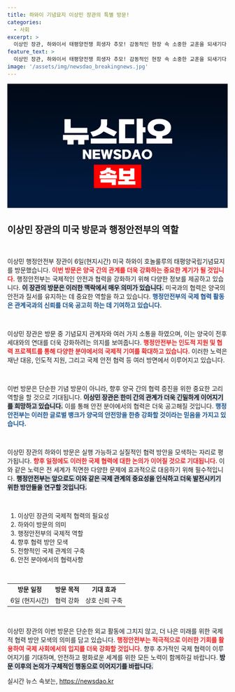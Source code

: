 ```yaml
---
title: 하와이 기념묘지 이상민 장관의 특별 방문!
categories:
  - 사회
excerpt: >
  이상민 장관, 하와이서 태평양전쟁 희생자 추모! 감동적인 현장 속 소중한 교훈을 되새기다. 당신도 이 감동을 함께하세요!
feature_text: >
  이상민 장관, 하와이서 태평양전쟁 희생자 추모! 감동적인 현장 속 소중한 교훈을 되새기다. 당신도 이 감동을 함께하세요!
image: '/assets/img/newsdao_breakingnews.jpg'
---
```


<p><img src="/assets/img/newsdao_breakingnews.jpg" alt="firstkoreanews 속보" /></p>

<h2 data-ke-size="size26">이상민 장관의 미국 방문과 행정안전부의 역할</h2>

<p data-ke-size="size16">&nbsp;</p>

<p>이상민 행정안전부 장관이 6일(현지시간) 미국 하와이 호놀룰루의 태평양국립기념묘지를 방문했습니다. <b><span style="color: #ee2323;">이번 방문은 양국 간의 관계를 더욱 강화하는 중요한 계기가 될 것입니다.</span></b> 행정안전부는 국제적인 안전과 협력을 강화하기 위해 다양한 정보를 제공하고 있습니다. <b><span style="background-color: #21538527;">이 장관의 방문은 이러한 맥락에서 매우 의미가 있습니다.</span></b> 미국과의 협력은 양국의 안전과 질서를 유지하는 데 중요한 역할을 하고 있습니다. <b><span style="color: #1a5490;">행정안전부의 국제 협력 활동은 관계국과의 신뢰를 더욱 공고히 하는 데 기여하고 있습니다.</span></b> </p>

<p data-ke-size="size16">&nbsp;</p>

<p>이상민 장관은 방문 중 기념묘지 관계자와 여러 가지 소통을 하였으며, 이는 양국이 전후 세대와의 연대를 더욱 강화하려는 의지를 보여줍니다. <b><span style="color: #ee2323;">행정안전부는 인도적 지원 및 협력 프로젝트를 통해 다양한 분야에서의 국제적 기여를 확대하고 있습니다.</span></b> 이러한 노력은 재난 대응, 인도적 지원, 그리고 국제 안전 협력 등 여러 방면에서 이루어지고 있습니다.</p>

<p data-ke-size="size16">&nbsp;</p>

<p>이번 방문은 단순한 기념 방문이 아니라, 향후 양국 간의 협력 증진을 위한 중요한 고리 역할을 할 것으로 기대됩니다. <b><span style="background-color: #21538527;">이상민 장관은 한미 간의 관계가 더욱 긴밀하게 이어지기를 희망하고 있습니다.</span></b> 이를 통해 안전 분야에서의 협력은 더욱 공고해질 것입니다. <b><span style="color: #1a5490;">행정안전부는 이러한 글로벌 뱅크가 양국의 안전망을 한층 강화할 것이라는 믿음을 가지고 있습니다.</span></b> </p>

<p data-ke-size="size16">&nbsp;</p>

<p>이상민 장관의 하와이 방문은 실행 가능하고 실질적인 협력 방안을 모색하는 자리로 평가됩니다. <b><span style="color: #ee2323;">향후 일정에도 이러한 국제 협력에 대한 논의가 이어질 것으로 기대됩니다.</span></b> 이와 같은 노력은 전 세계가 직면한 다양한 문제에 효과적으로 대응하기 위해 필수적입니다. <b><span style="background-color: #21538527;">행정안전부는 앞으로도 이와 같은 국제 관계의 중요성을 인식하고 더욱 발전시키기 위한 방안들을 연구할 것입니다.</span></b></p>

<p data-ke-size="size16">&nbsp;</p>

<ol>
<li>이상민 장관의 국제적 협력의 필요성</li>
<li> 하와이 방문의 의미</li>
<li>행정안전부의 국제적 역할</li>
<li>향후 협력 방안 모색</li>
<li>전향적인 국제 관계의 구축</li>
<li>안전 분야에서의 협력사항</li>
</ol>

<p data-ke-size="size16">&nbsp;</p>

<table style="width: 100%;">
<tr>
<td style="text-align: center; height: 17px;"><b>방문 일정</b></td>
<td style="text-align: center; height: 17px;"><b>방문 목적</b></td>
<td style="text-align: center; height: 17px;"><b>기대 효과</b></td>
</tr>
<tr>
<td style="text-align: center; height: 17px;">6일 (현지시간)</td>
<td style="text-align: center; height: 17px;">협력 강화</td>
<td style="text-align: center; height: 17px;">상호 신뢰 구축</td>
</tr>
</table>

<p data-ke-size="size16">&nbsp;</p>

<p>이상민 장관의 이번 방문은 단순한 외교 활동에 그치지 않고, 더 나은 미래를 위한 국제적 협력 방안 모색의 의미를 담고 있습니다. <b><span style="color: #ee2323;">행정안전부는 적극적으로 이러한 기회를 활용하여 국제 사회에서의 입지를 더욱 강화할 것입니다.</span></b> 향후 추가적인 국제 협력이 이루어지기를 기대하며, 안전하고 평화로운 세계를 위한 모든 노력이 함께하길 바랍니다. <b><span style="background-color: #21538527;">방문 이후의 논의가 구체적인 행동으로 이어지기를 바랍니다.</span></b></p>
실시간 뉴스 속보는, <a href="https://newsdao.kr" rel="dofollow">https://newsdao.kr</a>



